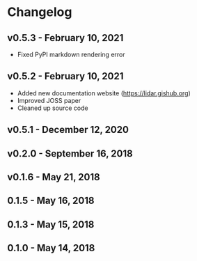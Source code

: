 # Changelog

## v0.5.3 - February 10, 2021

- Fixed PyPI markdown rendering error
## v0.5.2 - February 10, 2021

- Added new documentation website (<https://lidar.gishub.org>)
- Improved JOSS paper
- Cleaned up source code

## v0.5.1 - December 12, 2020

## v0.2.0 - September 16, 2018

## v0.1.6 - May 21, 2018

## 0.1.5 - May 16, 2018

## 0.1.3 - May 15, 2018

## 0.1.0 - May 14, 2018
